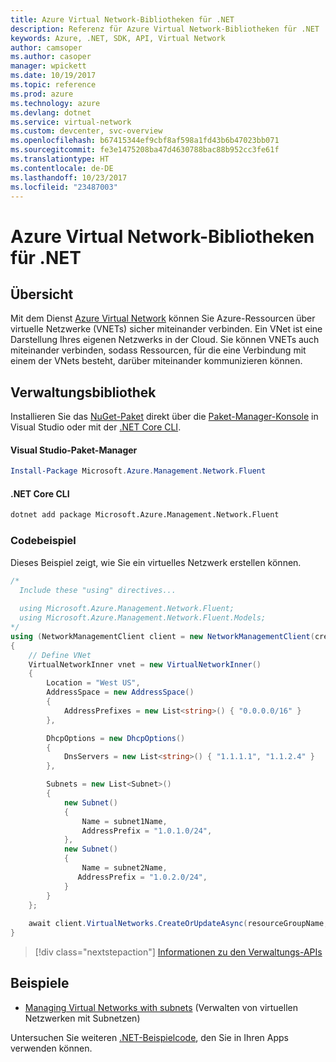 ```yaml
---
title: Azure Virtual Network-Bibliotheken für .NET
description: Referenz für Azure Virtual Network-Bibliotheken für .NET
keywords: Azure, .NET, SDK, API, Virtual Network
author: camsoper
ms.author: casoper
manager: wpickett
ms.date: 10/19/2017
ms.topic: reference
ms.prod: azure
ms.technology: azure
ms.devlang: dotnet
ms.service: virtual-network
ms.custom: devcenter, svc-overview
ms.openlocfilehash: b67415344ef9cbf8af598a1fd43b6b47023bb071
ms.sourcegitcommit: fe3e1475208ba47d4630788bac88b952cc3fe61f
ms.translationtype: HT
ms.contentlocale: de-DE
ms.lasthandoff: 10/23/2017
ms.locfileid: "23487003"
---
```

# <a name="azure-virtual-network-libraries-for-net"></a>Azure Virtual Network-Bibliotheken für .NET

## <a name="overview"></a>Übersicht
Mit dem Dienst [Azure Virtual Network](/azure/virtual-network/virtual-networks-overview) können Sie Azure-Ressourcen über virtuelle Netzwerke (VNETs) sicher miteinander verbinden. Ein VNet ist eine Darstellung Ihres eigenen Netzwerks in der Cloud. Sie können VNETs auch miteinander verbinden, sodass Ressourcen, für die eine Verbindung mit einem der VNets besteht, darüber miteinander kommunizieren können. 

## <a name="management-library"></a>Verwaltungsbibliothek

Installieren Sie das [NuGet-Paket](https://www.nuget.org/packages/Microsoft.Azure.Management.Network.Fluent) direkt über die [Paket-Manager-Konsole][PackageManager] in Visual Studio oder mit der [.NET Core CLI][DotNetCLI].

#### <a name="visual-studio-package-manager"></a>Visual Studio-Paket-Manager

```powershell
Install-Package Microsoft.Azure.Management.Network.Fluent
```

#### <a name="net-core-cli"></a>.NET Core CLI

```bash
dotnet add package Microsoft.Azure.Management.Network.Fluent
```

### <a name="code-example"></a>Codebeispiel
Dieses Beispiel zeigt, wie Sie ein virtuelles Netzwerk erstellen können.

```csharp
/* 
  Include these "using" directives...
  
  using Microsoft.Azure.Management.Network.Fluent;
  using Microsoft.Azure.Management.Network.Fluent.Models;
*/
using (NetworkManagementClient client = new NetworkManagementClient(credentials))
{
    // Define VNet
    VirtualNetworkInner vnet = new VirtualNetworkInner()
    {
        Location = "West US",
        AddressSpace = new AddressSpace()
        {
            AddressPrefixes = new List<string>() { "0.0.0.0/16" }
        },

        DhcpOptions = new DhcpOptions()
        {
            DnsServers = new List<string>() { "1.1.1.1", "1.1.2.4" }
        },

        Subnets = new List<Subnet>()
        {
            new Subnet()
            {
                Name = subnet1Name,
                AddressPrefix = "1.0.1.0/24",
            },
            new Subnet()
            {
                Name = subnet2Name,
               AddressPrefix = "1.0.2.0/24",
            }
        }
    };
    
    await client.VirtualNetworks.CreateOrUpdateAsync(resourceGroupName, vNetName, vnet);
}

```

> [!div class="nextstepaction"]
> [Informationen zu den Verwaltungs-APIs](/dotnet/api/overview/azure/network/management)

## <a name="samples"></a>Beispiele
- [Managing Virtual Networks with subnets](https://github.com/Azure-Samples/network-dotnet-manage-virtual-network) (Verwalten von virtuellen Netzwerken mit Subnetzen)

Untersuchen Sie weiteren [.NET-Beispielcode](https://azure.microsoft.com/resources/samples/?platform=dotnet), den Sie in Ihren Apps verwenden können.


[PackageManager]: https://docs.microsoft.com/nuget/tools/package-manager-console 
[DotNetCLI]: https://docs.microsoft.com/dotnet/core/tools/dotnet-add-package 

